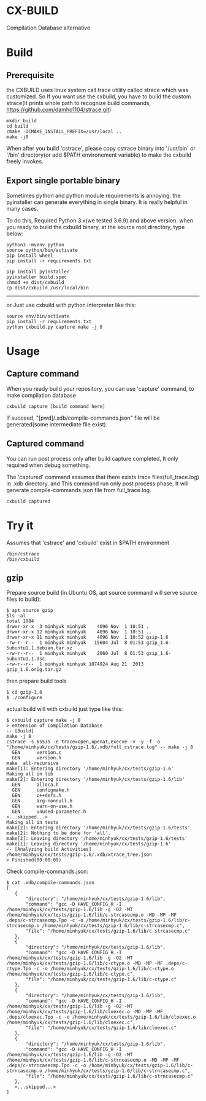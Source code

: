 # CX-BUILD 
Compilation Database alternative

# Build
## Prerequisite
the CXBUILD uses linux system call trace utility called strace which was customized.
So If you want use the cxbuild, you have to build the custom strace(It prints whole path to recognize build commands, https://github.com/damho1104/strace.git)
```
mkdir build
cd build
cmake -DCMAKE_INSTALL_PREFIX=/usr/local ..
make -j8
```

When after you build 'cstrace', please copy cstrace binary into '/usr/bin' or '/bin' directory(or add $PATH environement variable) to make the cxbuild freely invokes.

## Export single portable binary
Sometimes python and python module requirements is annoying. the pyinstaller can generate everything in single binary. It is really helpful in many cases.

To do this, Required Python 3.x(we tested 3.6.9) and above version. when you ready to build the cxbuild binary, at the source root directory, type below:
```
python3 -mvenv python
source python/bin/activate
pip install wheel
pip install -r requirements.txt

pip install pyinstaller
pyinstaller build.spec
chmod +x dist/cxbuild
cp dist/cxbuild /usr/local/bin
```

----

or Just use cxbuild with python interpreter like this:

```
source env/bin/activate
pip install -r requirements.txt
python cxbuild.py capture make -j 8
```

# Usage

## Capture command

When you ready build your repository, you can use 'capture' command, to make compilation database
```
cxbuild capture [build command here]
```
If succeed, "[pwd]/.xdb/compile-commands.json" file will be generated(some intermediate file exist).


## Captured command

You can run post process only after build capture completed, It only required when debug something. 

The 'captured' command assumes that there exists trace files(full_trace.log) in .xdb directory. 
and This command run only post process phase, It will generate compile-commands.json file from full_trace.log.

```
cxbuild captured
```

# Try it
Assumes that 'cstrace' and 'cxbuild' exist in $PATH environment
```
/bin/cstrace
/bin/cxbuild
```

## gzip

Prepare source build (in Ubuntu OS, apt source command will serve source files to build):
```
$ apt source gzip
$ls -al
total 1084
drwxr-xr-x  3 minhyuk minhyuk    4096 Nov  1 10:51 .
drwxr-xr-x 12 minhyuk minhyuk    4096 Nov  1 10:51 ..
drwxr-xr-x 11 minhyuk minhyuk    4096 Nov  1 10:52 gzip-1.6
-rw-r--r--  1 minhyuk minhyuk   15604 Jul  8 01:53 gzip_1.6-5ubuntu1.1.debian.tar.xz
-rw-r--r--  1 minhyuk minhyuk    2060 Jul  8 01:53 gzip_1.6-5ubuntu1.1.dsc
-rw-r--r--  1 minhyuk minhyuk 1074924 Aug 21  2013 gzip_1.6.orig.tar.gz
```

then prepare build tools
```
$ cd gzip-1.6
$ ./configure
```

actual build will with cxbuild just type like this:
```
$ cxbuild capture make -j 8
> eXtension of Compilation Database
-- [Build]
make -j 8
cstrace -s 65535 -e trace=open,openat,execve -v -y -f -o "/home/minhyuk/cx/tests/gzip-1.6/.xdb/full_cstrace.log" -- make -j 8
  GEN      version.c
  GEN      version.h
make  all-recursive
make[1]: Entering directory '/home/minhyuk/cx/tests/gzip-1.6'
Making all in lib
make[2]: Entering directory '/home/minhyuk/cx/tests/gzip-1.6/lib'
  GEN      alloca.h
  GEN      configmake.h
  GEN      c++defs.h
  GEN      arg-nonnull.h
  GEN      warn-on-use.h
  GEN      unused-parameter.h
<...skipped...>
Making all in tests
make[2]: Entering directory '/home/minhyuk/cx/tests/gzip-1.6/tests'
make[2]: Nothing to be done for 'all'.
make[2]: Leaving directory '/home/minhyuk/cx/tests/gzip-1.6/tests'
make[1]: Leaving directory '/home/minhyuk/cx/tests/gzip-1.6'
-- [Analyzing build Activities]
/home/minhyuk/cx/tests/gzip-1.6/.xdb/xtrace_tree.json
> Finished(00:00:09)
```

 Check compile-commands.json:
 ```
 $ cat .xdb/compile-commands.json
[
    {
        "directory": "/home/minhyuk/cx/tests/gzip-1.6/lib",
        "command": "gcc -D HAVE_CONFIG_H -I /home/minhyuk/cx/tests/gzip-1.6/lib -g -O2 -MT /home/minhyuk/cx/tests/gzip-1.6/lib/c-strcasecmp.o -MD -MP -MF .deps/c-strcasecmp.Tpo -c -o /home/minhyuk/cx/tests/gzip-1.6/lib/c-strcasecmp.o /home/minhyuk/cx/tests/gzip-1.6/lib/c-strcasecmp.c",
        "file": "/home/minhyuk/cx/tests/gzip-1.6/lib/c-strcasecmp.c"
    },
    {
        "directory": "/home/minhyuk/cx/tests/gzip-1.6/lib",
        "command": "gcc -D HAVE_CONFIG_H -I /home/minhyuk/cx/tests/gzip-1.6/lib -g -O2 -MT /home/minhyuk/cx/tests/gzip-1.6/lib/c-ctype.o -MD -MP -MF .deps/c-ctype.Tpo -c -o /home/minhyuk/cx/tests/gzip-1.6/lib/c-ctype.o /home/minhyuk/cx/tests/gzip-1.6/lib/c-ctype.c",
        "file": "/home/minhyuk/cx/tests/gzip-1.6/lib/c-ctype.c"
    },
    {
        "directory": "/home/minhyuk/cx/tests/gzip-1.6/lib",
        "command": "gcc -D HAVE_CONFIG_H -I /home/minhyuk/cx/tests/gzip-1.6/lib -g -O2 -MT /home/minhyuk/cx/tests/gzip-1.6/lib/cloexec.o -MD -MP -MF .deps/cloexec.Tpo -c -o /home/minhyuk/cx/tests/gzip-1.6/lib/cloexec.o /home/minhyuk/cx/tests/gzip-1.6/lib/cloexec.c",
        "file": "/home/minhyuk/cx/tests/gzip-1.6/lib/cloexec.c"
    },
    {
        "directory": "/home/minhyuk/cx/tests/gzip-1.6/lib",
        "command": "gcc -D HAVE_CONFIG_H -I /home/minhyuk/cx/tests/gzip-1.6/lib -g -O2 -MT /home/minhyuk/cx/tests/gzip-1.6/lib/c-strncasecmp.o -MD -MP -MF .deps/c-strncasecmp.Tpo -c -o /home/minhyuk/cx/tests/gzip-1.6/lib/c-strncasecmp.o /home/minhyuk/cx/tests/gzip-1.6/lib/c-strncasecmp.c",
        "file": "/home/minhyuk/cx/tests/gzip-1.6/lib/c-strncasecmp.c"
    },
    <...skipped...>
]
 ```
